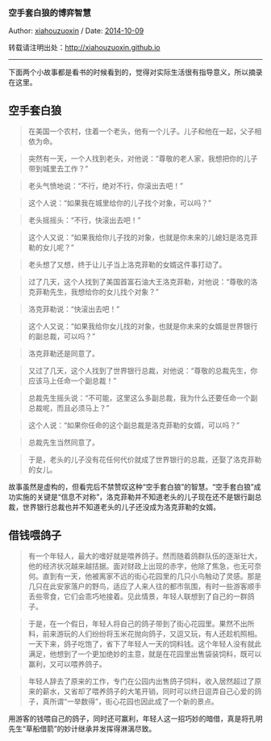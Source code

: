 ### 空手套白狼的博弈智慧

Author: [xiahouzuoxin](http://xiahouzuoxin.github.io) / Date: [2014-10-09](http://xiahouzuoxin.github.io/notes/Archives.html)

转载请注明出处：<http://xiahouzuoxin.github.io>

-----------------------------------

下面两个小故事都是看书的时候看到的，觉得对实际生活很有指导意义，所以摘录在这里。

## 空手套白狼

> 在美国一个农村，住着一个老头，他有一个儿子。儿子和他在一起，父子相依为命。

> 突然有一天，一个人找到老头，对他说：“尊敬的老人家，我想把你的儿子带到城里去工作？”

> 老头气愤地说：“不行，绝对不行，你滚出去吧！”

> 这个人说：“如果我在城里给你的儿子找个对象，可以吗？”

> 老头摇摇头：“不行，快滚出去吧！”

> 这个人又说：“如果我给你儿子找的对象，也就是你未来的儿媳妇是洛克菲勒的女儿呢？”

> 老头想了又想，终于让儿子当上洛克菲勒的女婿这件事打动了。

> 过了几天，这个人找到了美国首富石油大王洛克菲勒，对他说：“尊敬的洛克菲勒先生，我想给你的女儿找个对象？”

> 洛克菲勒说：“快滚出去吧！”

> 这个人又说：“如果我给你女儿找的对象，也就是你未来的女婿是世界银行的副总裁，可以吗？”

> 洛克菲勒还是同意了。

> 又过了几天，这个人找到了世界银行总裁，对他说：“尊敬的总裁先生，你应该马上任命一个副总裁！”

> 总裁先生摇头说：“不可能，这里这么多副总裁，我为什么还要任命一个副总裁呢，而且必须马上？”

> 这个人说：“如果你任命的这个副总裁是洛克菲勒的女婿，可以吗？”

> 总裁先生当然同意了。

> 于是，老头的儿子没有花任何代价就成了世界银行的总裁，还娶了洛克菲勒的女儿。

故事虽然是虚构的，但看完后不禁赞叹这种“空手套白狼”的智慧。“空手套白狼”成功实施的关键是“信息不对称”，洛克菲勒并不知道老头的儿子现在还不是银行副总裁，世界银行总裁也并不知道老头的儿子还没成为洛克菲勒的女婿。

## 借钱喂鸽子

> 有一个年轻人，最大的嗜好就是喂养鸽子。然而随着鸽群队伍的逐渐壮大，他的经济状况越来越拮据。面对财政上出现的赤字，他除了焦急，也无可奈何。直到有一天，他被离家不远的街心花园里的几只小鸟触动了灵感。那是几只在此安家落户的野鸟，适应了人来人往的都市氛围，有时一些游客顺手丢些零食，它们会乖巧地接着。见此情景，年轻人联想到了自己的一群鸽子。

> 于是，在一个假日，年轻人将自己的鸽子带到了街心花园里。果然不出所料，前来游玩的人们纷纷将玉米花抛向鸽子，又逗又玩，有人还趁机照相。一天下来，鸽子吃饱了，省下了年轻人一天的饲料钱。这个年轻人没有就此满足，他想到了一个更加绝妙的主意，就是在花园里出售袋装饲料，既可以赢利，又可以喂养鸽子。

> 年轻人辞去了原来的工作，专门在公园内出售鸽子饲料，收入居然超过了原来的薪水，又省却了喂养鸽子的大笔开销，同时可以终日逗弄自己心爱的鸽子，真所谓“一举数得”，街心花园也因此成了一个新的景点。

用游客的钱喂自己的鸽子，同时还可赢利，年轻人这一招巧妙的暗借，真是将孔明先生“草船借箭”的妙计继承并发挥得淋漓尽致。

<!-- 

本模板为转成Html后需要修改的地方:
1. 修改README.md为README.html，共2处
2. 修改Github样式目录
3. 添加一键分享功能，源码在stylesheets目录下mystyle.md
4. 添加评论功能，并修改评论中的标题项等，源码在stylesheets目录下mystyle.md
5. 添加浮动图标功能
6. 修正其它可能不正确的链接 

-->




